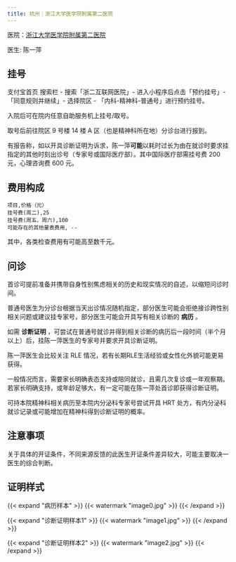 ```yaml
---
title: 杭州｜浙江大学医学院附属第二医院
---
```


医院：[浙江大学医学院附属第二医院](https://amap.com/place/B023B19TSO)

医生: 陈一萍

## 挂号

支付宝首页 搜索栏 - 搜索「浙二互联网医院」- 进入小程序后点击「预约挂号」-「同意规则并继续」- 选择院区 - 「内科-精神科-普通号」进行预约挂号。

入院后可在院内任意自助服务机上挂号/取号。

取号后前往院区 9 号楼 14 楼 A 区（也是精神科所在地）分诊台进行报到。

有报告称，如以开具诊断证明为诉求，陈一萍**可能**以耗时过长为由在就诊时要求挂指定的其他时刻出诊号（专家号或国际医疗部）。其中国际医疗部需挂号费 200 元，心理咨询费 600 元。

## 费用构成

```csv
项目,价格（元）
挂号费(周二),25
挂号费(周五、周六),100
可能存在的其他量表费用, --
```

其中，各类检查费用有可能高至数千元。

## 问诊

首诊可提前准备并携带自身性别焦虑相关的历史和现实情况的自述，以缩短问诊时间。

普通号医生为分诊台根据当天出诊情况随机指定，部分医生可能会拒绝接诊跨性别相关问题或建议挂专家号，部分医生可能会开具写有相关诊断的 **病历** 。

如需 **诊断证明** ，可尝试在普通号就诊并得到相关诊断的病历后一段时间（半个月以上）后，挂陈一萍医生的专家号并要求开具诊断证明。

陈一萍医生会比较关注 RLE 情况，若有长期RLE生活经验或女性化外貌可能更易获得。

一般情况而言，需要家长明确表态支持或陪同就诊，且需几次复诊或一年观察期。若家长明确支持，或年龄足够大，有一定可能在陈一萍处首诊即获得诊断证明。

可持本院精神科相关病历至本院内分泌科专家号尝试开具 HRT 处方，有内分泌科就诊记录或可能增加在精神科得到诊断证明的概率。

## 注意事项

关于具体的开证条件，不同来源反馈的此医生开证条件差异较大，可能主要取决一医生的综合判断。

## 证明样式

{{< expand "病历样本" >}} {{< watermark "image0.jpg" >}} {{< /expand >}}

{{< expand "诊断证明样本1" >}} {{< watermark "image1.jpg" >}} {{< /expand >}}

{{< expand "诊断证明样本2" >}} {{< watermark "image2.jpg" >}} {{< /expand >}}
